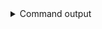 
<details>
<summary>Command output</summary>

```sh

kafka-console-consumer \
    --bootstrap-server localhost:6969 \
    --topic red-cars \
    --from-beginning \
    --timeout-ms 10000 \
 | jq
[2024-01-23 02:45:04,838] ERROR Error processing message, terminating consumer process:  (kafka.tools.ConsoleConsumer$)
org.apache.kafka.common.errors.TimeoutException
Processed a total of 1 messages
{
  "type": "SUV",
  "money": 55
}

```

</details>
      
